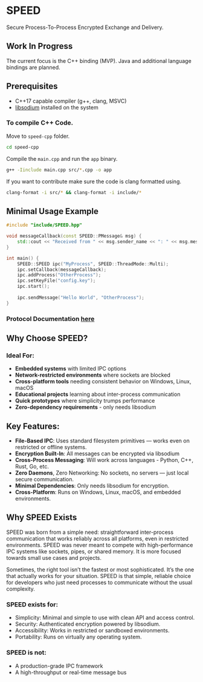 # SPEED
Secure Process-To-Process Encrypted Exchange and Delivery.


## Work In Progress
The current focus is the C++ binding (MVP). Java and additional language bindings are planned.


## Prerequisites
- C++17 capable compiler (g++, clang, MSVC)
- [libsodium](https://libsodium.gitbook.io/doc/) installed on the system

### To compile C++ Code.
Move to ``speed-cpp`` folder.
```sh
cd speed-cpp
```
Compile the ``main.cpp`` and run the ``app`` binary.
```sh
g++ -Iinclude main.cpp src/*.cpp -o app
```
If you want to contribute make sure the code is clang formatted using.
```sh
clang-format -i src/* && clang-format -i include/*
```

## Minimal Usage Example
```cpp
#include "include/SPEED.hpp"

void messageCallback(const SPEED::PMessage& msg) {
    std::cout << "Received from " << msg.sender_name << ": " << msg.message << std::endl;
}

int main() {
    SPEED::SPEED ipc("MyProcess", SPEED::ThreadMode::Multi);
    ipc.setCallback(messageCallback);
    ipc.addProcess("OtherProcess");
    ipc.setKeyFile("config.key");
    ipc.start();
    
    ipc.sendMessage("Hello World", "OtherProcess");
}
```


### Protocol Documentation [here](SPEED_Protocol_doc.md)

## Why Choose SPEED?
### Ideal For:
- **Embedded systems** with limited IPC options
- **Network-restricted environments** where sockets are blocked
- **Cross-platform tools** needing consistent behavior on Windows, Linux, macOS
- **Educational projects** learning about inter-process communication
- **Quick prototypes** where simplicity trumps performance
- **Zero-dependency requirements** - only needs libsodium

## Key Features:
- **File-Based IPC**: Uses standard filesystem primitives — works even on restricted or offline systems.
- **Encryption Built-In**: All messages can be encrypted via libsodium
- **Cross-Process Messaging**: Will work across languages - Python, C++, Rust, Go, etc.
- **Zero Daemons**, Zero Networking: No sockets, no servers — just local secure communication.
- **Minimal Dependencies**: Only needs libsodium for encryption.
- **Cross-Platform**: Runs on Windows, Linux, macOS, and embedded environments.
## Why SPEED Exists

SPEED was born from a simple need: straightforward inter-process communication that works reliably across all platforms, even in restricted environments.
SPEED was never meant to compete with high-performance IPC systems like sockets, pipes, or shared memory. It is more focused towards small use cases and projects.

Sometimes, the right tool isn’t the fastest or most sophisticated. It’s the one that actually works for your situation. SPEED is that simple, reliable choice for developers who just need processes to communicate without the usual complexity.
### SPEED exists for:
- Simplicity: Minimal and simple to use with clean API and access control.
- Security: Authenticated encryption powered by libsodium.
- Accessibility: Works in restricted or sandboxed environments.
- Portability: Runs on virtually any operating system.
### SPEED is not:
- A production-grade IPC framework
- A high-throughput or real-time message bus

